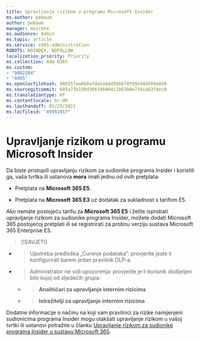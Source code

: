 ```yaml
---
title: Upravljanje rizikom u programu Microsoft Insider
ms.author: pebaum
author: pebaum
manager: mnirkhe
ms.audience: Admin
ms.topic: article
ms.service: o365-administration
ROBOTS: NOINDEX, NOFOLLOW
localization_priority: Priority
ms.collection: Adm_O365
ms.custom:
- "9002284"
- "4405"
ms.openlocfilehash: 90655fea0b8a7debabdd986bf0f89244d509e8d9
ms.sourcegitcommit: 605a73b159d30634b064c1b63b0e734ceb3fdec8
ms.translationtype: HT
ms.contentlocale: hr-HR
ms.lasthandoff: 01/25/2021
ms.locfileid: "49951817"
---
```

# <a name="set-up-insider-risk-management"></a>Upravljanje rizikom u programu Microsoft Insider

Da biste pristupili upravljanju rizikom za sudionike programa Insider i koristili ga, vaša tvrtka ili ustanova **mora** imati jednu od ovih pretplata:

- Pretplata na **Microsoft 365 E5**.

- Pretplata na **Microsoft 365 E3** uz dodatak za sukladnost s tarifom E5.

Ako nemate postojeću tarifu za **Microsoft 365 E5** i želite isprobati upravljanje rizikom za sudionike programa Insider, možete dodati Microsoft 365 postojećoj pretplati ili se registrirati za probnu verziju sustava Microsoft 365 Enterprise E5.

> [!SAVJETI]
- > Upotreba predloška „Curenje podataka”: provjerite jeste li konfigurirali barem jedan pravilnik DLP-a.
- > Administrator ne vidi upozorenja: provjerite je li korisnik dodijeljen bilo kojoj od sljedećih grupa:
    - >**Analitičari za upravljanje internim rizicima**
    - >**Istražitelji za upravljanje internim rizicima**

Dodatne informacije o načinu na koji vam pravilnici za rizike namijenjeni sudionicima programa Insider mogu olakšati upravljanje rizikom u vašoj tvrtki ili ustanovi potražite u članku [Upravljanje rizikom za sudionike programa Insider u sustavu Microsoft 365](https://go.microsoft.com/fwlink/?linkid=2123907).
